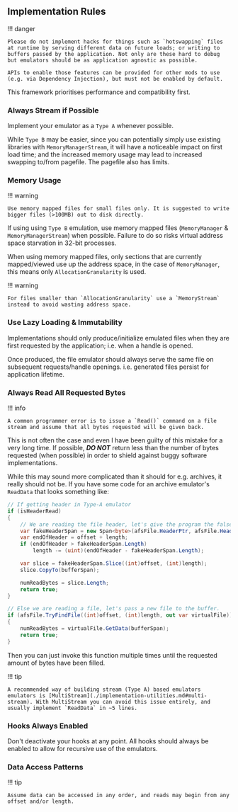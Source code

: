 ## Implementation Rules

!!! danger

    Please do not implement hacks for things such as `hotswapping` files at runtime by serving different data on future loads; or writing to buffers passed by the application. Not only are these hard to debug but emulators should be as application agnostic as possible.  

    APIs to enable those features can be provided for other mods to use (e.g. via Dependency Injection), but must not be enabled by default.  

This framework prioritises performance and compatibility first.  

### Always Stream if Possible

Implement your emulator as a `Type A` whenever possible.  

While `Type B` may be easier, since you can potentially simply use existing libraries with `MemoryManagerStream`, it will have a noticeable impact on first load time; and the increased memory usage may lead to increased swapping to/from pagefile. The pagefile also has limits.

### Memory Usage

!!! warning

    Use memory mapped files for small files only. It is suggested to write bigger files (>100MB) out to disk directly.

If using using `Type B` emulation, use memory mapped files (`MemoryManager` & `MemoryManagerStream`) when possible. Failure to do so risks virtual address space starvation in 32-bit processes.  

When using memory mapped files, only sections that are currently mapped/viewed use up the address space, in the case of `MemoryManager`, this means only `AllocationGranularity` is used.  

!!! warning

    For files smaller than `AllocationGranularity` use a `MemoryStream` instead to avoid wasting address space.

### Use Lazy Loading & Immutability

Implementations should only produce/initialize emulated files when they are first requested by the application; i.e. when a handle is opened.  

Once produced, the file emulator should always serve the same file on subsequent requests/handle openings. i.e. generated files persist for application lifetime.

### Always Read All Requested Bytes

!!! info

    A common programmer error is to issue a `Read()` command on a file stream and assume that all bytes requested will be given back.

This is not often the case and even I have been guilty of this mistake for a very long time. If possible, ***DO NOT*** return less than the number of bytes requested (when possible) in order to shield against buggy software implementations.  

While this may sound more complicated than it should for e.g. archives, it really should not be. If you have some code for an archive emulator's `ReadData` that looks something like:

```csharp
// If getting header in Type-A emulator
if (isHeaderRead)
{
    // We are reading the file header, let's give the program the false header.
    var fakeHeaderSpan = new Span<byte>(afsFile.HeaderPtr, afsFile.Header.Length);
    var endOfHeader = offset + length;
    if (endOfHeader > fakeHeaderSpan.Length)
        length -= (uint)(endOfHeader - fakeHeaderSpan.Length);

    var slice = fakeHeaderSpan.Slice((int)offset, (int)length);
    slice.CopyTo(bufferSpan);

    numReadBytes = slice.Length;
    return true;
}

// Else we are reading a file, let's pass a new file to the buffer.
if (afsFile.TryFindFile((int)offset, (int)length, out var virtualFile))
{
    numReadBytes = virtualFile.GetData(bufferSpan);
    return true;
}
```

Then you can just invoke this function multiple times until the requested amount of bytes have been filled.

!!! tip

    A recommended way of building stream (Type A) based emulators emulators is [MultiStream](./implementation-utilities.md#multi-stream). With MultiStream you can avoid this issue entirely, and usually implement `ReadData` in ~5 lines. 

### Hooks Always Enabled

Don't deactivate your hooks at any point. All hooks should always be enabled to allow for recursive use of the emulators.

### Data Access Patterns

!!! tip

    Assume data can be accessed in any order, and reads may begin from any offset and/or length.  